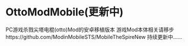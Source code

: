 # OttoModMobile(更新中)
PC游戏杀戮尖塔电棍(otto)Mod的安卓移植版本
游戏Mod本体相关请移步https://github.com/ModinMobileSTS/MobileTheSpireNew
持续更新中......
